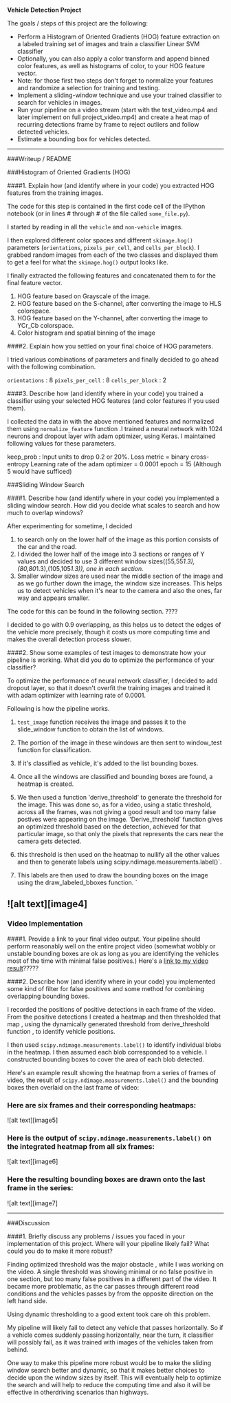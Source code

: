 
**Vehicle Detection Project**

The goals / steps of this project are the following:

* Perform a Histogram of Oriented Gradients (HOG) feature extraction on a labeled training set of images and train a classifier Linear SVM classifier
* Optionally, you can also apply a color transform and append binned color features, as well as histograms of color, to your HOG feature vector. 
* Note: for those first two steps don't forget to normalize your features and randomize a selection for training and testing.
* Implement a sliding-window technique and use your trained classifier to search for vehicles in images.
* Run your pipeline on a video stream (start with the test_video.mp4 and later implement on full project_video.mp4) and create a heat map of recurring detections frame by frame to reject outliers and follow detected vehicles.
* Estimate a bounding box for vehicles detected.


---
###Writeup / README


###Histogram of Oriented Gradients (HOG)

####1. Explain how (and identify where in your code) you extracted HOG features from the training images.

The code for this step is contained in the first code cell of the IPython notebook (or in lines # through # of the file called `some_file.py`).  

I started by reading in all the `vehicle` and `non-vehicle` images.  

I then explored different color spaces and different `skimage.hog()` parameters (`orientations`, `pixels_per_cell`, and `cells_per_block`).  I grabbed random images from each of the two classes and displayed them to get a feel for what the `skimage.hog()` output looks like.

I finally extracted the following features and concatenated them to for the final feature vector.
1. HOG feature based on Grayscale of the image.
2. HOG feature based on the S-channel, after converting the image to HLS colorspace.
3. HOG feature based on the Y-channel, after converting the image to YCr_Cb colorspace.
4. Color histogram and spatial binning of the image


####2. Explain how you settled on your final choice of HOG parameters.

I tried various combinations of parameters and finally decided to go ahead with the following combination.

`orientations` : 8
`pixels_per_cell` : 8
`cells_per_block` : 2

####3. Describe how (and identify where in your code) you trained a classifier using your selected HOG features (and color features if you used them).

I collected the data in with the above mentioned features and normalized them using `normalize_feature` function .I trained a neural network with 1024 neurons and dropout layer with adam optimizer, using Keras. I maintained following values for these parameters.

keep_prob : Input units to drop 0.2 or 20%.
Loss metric = binary cross-entropy
Learning rate of the adam optimizer = 0.0001
epoch = 15 (Although 5 would have sufficed)




###Sliding Window Search

####1. Describe how (and identify where in your code) you implemented a sliding window search.  How did you decide what scales to search and how much to overlap windows?

After experimenting for sometime, I decided

1. to search only on the lower half of the image as this portion consists of the car and the road.
2. I divided the lower half of the image into 3 sections or ranges of Y values and decided to use 3 different window sizes((55,55*1.3),(80,80*1.3),(105,105*1.3)), one in each section.*
3. Smaller window sizes are used near the middle section of the image and as we go further down the image, the window size increases. This helps us to detect vehicles when it's near to the camera and also the ones, far way and appears smaller.

The code for this can be found in the following section. ????

I decided to go with 0.9 overlapping, as this helps us to detect the edges of the vehicle more precisely, though it costs us more computing time and makes the overall detection process slower.


####2. Show some examples of test images to demonstrate how your pipeline is working.  What did you do to optimize the performance of your classifier?

To optimize the performance of neural network classifier, I decided to add dropout layer, so that it doesn't overfit the training images and trained it with adam optimizer with learning rate of 0.0001.

Following is how the pipeline works.
1. `test_image` function receives the image  and passes it to the slide_window function to obtain the list of windows.
2. The portion of the image in these windows are then sent to window_test function for classification.
3. If it's classified as vehicle, it's added to the list bounding boxes.
4. Once all the windows are classified and bounding boxes are found, a heatmap is created.

5. We then used a function 'derive_threshold' to generate the threshold for the image. This was done so, as for a video, using a static threshold, across all the frames, was not giving a good result and too many false postives were appearing on the image. 'Derive_threshold' function gives an optimized threshold based on the detection, achieved for that particular image, so that only the pixels that represents the cars near the camera gets detected.

6. this threshold is then used on the heatmap to nullify all the other values and then to generate labels using scipy.ndimage.measurements.label()`.

7. This labels are then used to draw the bounding boxes on the image using the draw_labeled_bboxes function.
`

![alt text][image4]
---

### Video Implementation

####1. Provide a link to your final video output.  Your pipeline should perform reasonably well on the entire project video (somewhat wobbly or unstable bounding boxes are ok as long as you are identifying the vehicles most of the time with minimal false positives.)
Here's a [link to my video result](./project_video.mp4)?????


####2. Describe how (and identify where in your code) you implemented some kind of filter for false positives and some method for combining overlapping bounding boxes.

I recorded the positions of positive detections in each frame of the video.  From the positive detections I created a heatmap and then thresholded that map , using the dynamically generated threshold from derive_threshold function , to identify vehicle positions.  

I then used `scipy.ndimage.measurements.label()` to identify individual blobs in the heatmap.  I then assumed each blob corresponded to a vehicle.  I constructed bounding boxes to cover the area of each blob detected. 



Here's an example result showing the heatmap from a series of frames of video, the result of `scipy.ndimage.measurements.label()` and the bounding boxes then overlaid on the last frame of video:

### Here are six frames and their corresponding heatmaps:

![alt text][image5]

### Here is the output of `scipy.ndimage.measurements.label()` on the integrated heatmap from all six frames:
![alt text][image6]

### Here the resulting bounding boxes are drawn onto the last frame in the series:
![alt text][image7]



---

###Discussion

####1. Briefly discuss any problems / issues you faced in your implementation of this project.  Where will your pipeline likely fail?  What could you do to make it more robust?

Finding optimized threshold was the major obstacle , while I was working on the video. A single threshold was showing minimal or no false positive in one section, but too many false positives in a different part of the video. It became more problematic, as the car passes through different road conditions and the vehicles passes by from the opposite direction on the left hand side. 

Using dynamic thresholding to a good extent took care oh this problem.


My pipeline will likely fail to detect any vehicle that passes horizontally. So if a vehicle comes suddenly passing horizontally, near the turn, it classifier will possibly fail, as it was trained with images of the vehicles taken from behind.

One way to make this pipeline more robust would be to make the sliding window search better and dynamic, so that it makes better choices to decide upon the window sizes by itself. This will eventually help to optimize the search and will help to reduce  the computing time and also it will be effective in otherdriving scenarios than highways.

